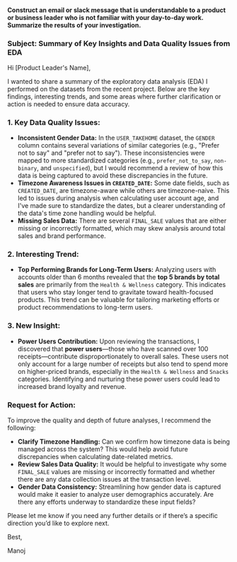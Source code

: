 #### **Construct an email or slack message that is understandable to a product or business leader who is not familiar with your day-to-day work. Summarize the results of your investigation.**

### **Subject: Summary of Key Insights and Data Quality Issues from EDA**

Hi \[Product Leader's Name\],

I wanted to share a summary of the exploratory data analysis (EDA) I performed on the datasets from the recent project. Below are the key findings, interesting trends, and some areas where further clarification or action is needed to ensure data accuracy.

### **1\. Key Data Quality Issues:**

* **Inconsistent Gender Data:** In the `USER_TAKEHOME` dataset, the `GENDER` column contains several variations of similar categories (e.g., "Prefer not to say" and "prefer not to say"). These inconsistencies were mapped to more standardized categories (e.g., `prefer_not_to_say`, `non-binary`, and `unspecified`), but I would recommend a review of how this data is being captured to avoid these discrepancies in the future.  
* **Timezone Awareness Issues in `CREATED_DATE`:** Some date fields, such as `CREATED_DATE`, are timezone-aware while others are timezone-naive. This led to issues during analysis when calculating user account age, and I've made sure to standardize the dates, but a clearer understanding of the data's time zone handling would be helpful.  
* **Missing Sales Data:** There are several `FINAL_SALE` values that are either missing or incorrectly formatted, which may skew analysis around total sales and brand performance.

### **2\. Interesting Trend:**

* **Top Performing Brands for Long-Term Users:** Analyzing users with accounts older than 6 months revealed that the **top 5 brands by total sales** are primarily from the `Health & Wellness` category. This indicates that users who stay longer tend to gravitate toward health-focused products. This trend can be valuable for tailoring marketing efforts or product recommendations to long-term users.

### **3\. New Insight:**

* **Power Users Contribution:** Upon reviewing the transactions, I discovered that **power users**—those who have scanned over 100 receipts—contribute disproportionately to overall sales. These users not only account for a large number of receipts but also tend to spend more on higher-priced brands, especially in the `Health & Wellness` and `Snacks` categories. Identifying and nurturing these power users could lead to increased brand loyalty and revenue.

### **Request for Action:**

To improve the quality and depth of future analyses, I recommend the following:

* **Clarify Timezone Handling:** Can we confirm how timezone data is being managed across the system? This would help avoid future discrepancies when calculating date-related metrics.  
* **Review Sales Data Quality:** It would be helpful to investigate why some `FINAL_SALE` values are missing or incorrectly formatted and whether there are any data collection issues at the transaction level.  
* **Gender Data Consistency:** Streamlining how gender data is captured would make it easier to analyze user demographics accurately. Are there any efforts underway to standardize these input fields?

Please let me know if you need any further details or if there’s a specific direction you’d like to explore next.

Best,

Manoj

